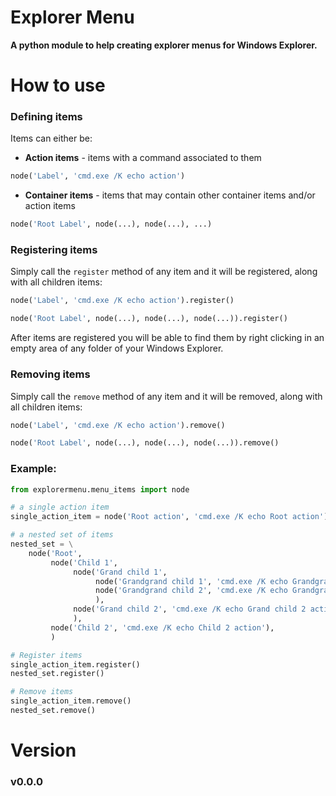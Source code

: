 Explorer Menu
========================================================
**A python module to help creating explorer menus for Windows Explorer.**

How to use
========================================================
### Defining items

Items can either be:
 - **Action items** - items with a command associated to them

```python
node('Label', 'cmd.exe /K echo action')
```

 - **Container items** - items that may contain other container items and/or action items

```python
node('Root Label', node(...), node(...), ...)
```

### Registering items

Simply call the `register` method of any item and it will be registered, along with all children items:

```python
node('Label', 'cmd.exe /K echo action').register()

node('Root Label', node(...), node(...), node(...)).register()
```

After items are registered you will be able to find them by right clicking
in an empty area of any folder of your Windows Explorer.

### Removing items

Simply call the `remove` method of any item and it will be removed, along with all children items:
```python
node('Label', 'cmd.exe /K echo action').remove()

node('Root Label', node(...), node(...), node(...)).remove()
```

### Example:
```python
from explorermenu.menu_items import node

# a single action item
single_action_item = node('Root action', 'cmd.exe /K echo Root action')

# a nested set of items
nested_set = \
    node('Root',
         node('Child 1',
              node('Grand child 1',
                   node('Grandgrand child 1', 'cmd.exe /K echo Grandgrand child 1 action'),
                   node('Grandgrand child 2', 'cmd.exe /K echo Grandgrand child 2 action'),
                   ),
              node('Grand child 2', 'cmd.exe /K echo Grand child 2 action')
              ),
         node('Child 2', 'cmd.exe /K echo Child 2 action'),
         )

# Register items
single_action_item.register()
nested_set.register()

# Remove items
single_action_item.remove()
nested_set.remove()
```
Version
========================================================
### v0.0.0
